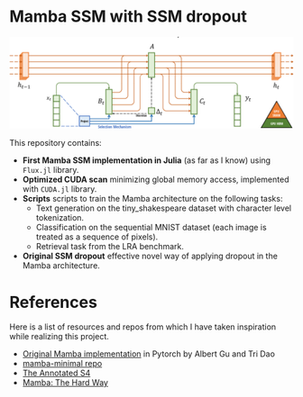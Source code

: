 # Mamba SSM with SSM dropout
![Alt text](media/mamba_diagram.png)


This repository contains:  
- **First Mamba SSM implementation in Julia** (as far as I know) using `Flux.jl` library.   
- **Optimized CUDA scan** minimizing global memory access, implemented with `CUDA.jl` library.
- **Scripts** scripts to train the Mamba architecture on the following tasks:
    - Text generation on the tiny_shakespeare dataset with character level tokenization.
    - Classification on the sequential MNIST dataset (each image is treated as a sequence of pixels).
    - Retrieval task from the LRA benchmark.
- **Original SSM dropout** effective novel way of applying dropout in the Mamba architecture.

# References
Here is a list of resources and repos from which I have taken inspiration while realizing this project.
- [Original Mamba implementation](https://github.com/state-spaces/mamba) in Pytorch by Albert Gu and Tri Dao
- [mamba-minimal repo](https://github.com/johnma2006/mamba-minimal)
- [The Annotated S4](https://srush.github.io/annotated-s4/#experiments-mnist)
- [Mamba: The Hard Way](https://srush.github.io/annotated-mamba/hard.html)
